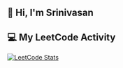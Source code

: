 ## 👋 Hi, I'm Srinivasan

## 💻 My LeetCode Activity

[![LeetCode Stats](https://leetcard.jacoblin.cool/b-srinivasan?ext=heatmap&theme=dark)](https://leetcode.com/b-srinivasan/)

